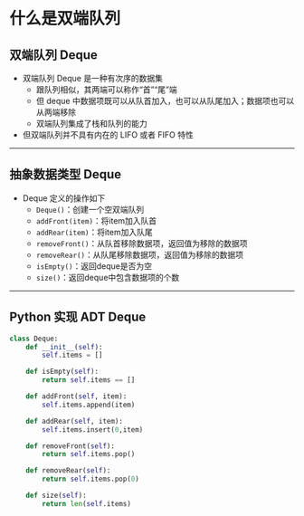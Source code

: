 # 什么是双端队列

## 双端队列 Deque

- 双端队列 Deque 是一种有次序的数据集
  - 跟队列相似，其两端可以称作“首”“尾”端
  - 但 deque 中数据项既可以从队首加入，也可以从队尾加入；数据项也可以从两端移除
  - 双端队列集成了栈和队列的能力
- 但双端队列并不具有内在的 LIFO 或者 FIFO 特性

---

## 抽象数据类型 Deque

- Deque 定义的操作如下
  - `Deque()`：创建一个空双端队列
  - `addFront(item)`：将item加入队首
  - `addRear(item)`：将item加入队尾
  - `removeFront()`：从队首移除数据项，返回值为移除的数据项 
  - `removeRear()`：从队尾移除数据项，返回值为移除的数据项
  - `isEmpty()`：返回deque是否为空
  - `size()`：返回deque中包含数据项的个数

---

## Python 实现 ADT Deque

```python
class Deque:
    def __init__(self):
        self.items = []

    def isEmpty(self):
        return self.items == []

    def addFront(self, item):
        self.items.append(item)

    def addRear(self, item):
        self.items.insert(0,item)

    def removeFront(self):
        return self.items.pop()

    def removeRear(self):
        return self.items.pop(0)

    def size(self):
        return len(self.items)
```

